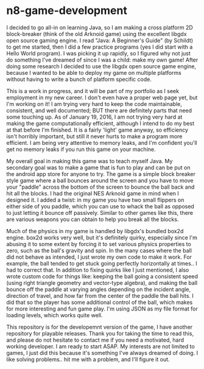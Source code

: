 # n8-game-development
I decided to go all-in on learning Java, so I am making a cross platform 2D block-breaker (think of the old Arknoid game) using the excellent libgdx open source gaming engine. I read "Java: A Beginner's Guide" (by Schildt) to get me started, then I did a few practice programs (yes I did start with a Hello World program). I was picking it up rapidly, so I figured why not just do something I've dreamed of since I was a child: make my own game! After doing some research I decided to use the libgdx open source game engine, because I wanted to be able to deploy my game on multiple platforms without having to write a bunch of platform specific code.

This is a work in progress, and it will be part of my portfolio as I seek employment in my new career. I don't even have a proper web page yet, but I'm working on it! I am trying very hard to keep the code maintainable, consistent, and well documented; BUT there are definitely parts that need some touching up. As of January 19, 2016, I am not trying very hard at making the game computationally efficient, although I intend to do my best at that before I'm finished. It is a fairly 'light' game anyway, so efficiency isn't horribly important, but still it never hurts to make a program more efficient. I am being very attentive to memory leaks, and I'm confident you'll get no memory leaks if you run this game on your machine.

My overall goal in making this game was to teach myself Java. My secondary goal was to make a game that is fun to play and can be put on the android app store for anyone to try. The game is a simple block breaker style game where a ball bounces around the screen and you have to move your "paddle" across the bottom of the screen to bounce the ball back and hit all the blocks. I had the original NES Arknoid game in mind when I designed it. I added a twist: in my game you have two small flippers on either side of you paddle, which you can use to whack the ball as opposed to just letting it bounce off passively. Similar to other games like this, there are various weapons you can obtain to help you break all the blocks.

Much of the physics in my game is handled by libgdx's bundled box2d engine. box2d works very well, but it's definitely quirky, especially since I'm abusing it to some extent by forcing it to set various physics properties to zero, such as the ball's gravity and spin. In the many cases where the ball did not behave as intended, I just wrote my own code to make it work. For example, the ball tended to get stuck going perfectly horizontally at times.. I had to correct that. In addition to fixing quirks like I just mentioned, I also wrote custom code for things like: keeping the ball going a consistent speed (using right triangle geometry and vector-type algebra), and making the ball bounce off the paddle at varying angles depending on the incident angle, direction of travel, and how far from the center of the paddle the ball hits. I did that so the player has some additional control of the ball, which makes for more interesting and fun game play. I'm using JSON as my file format for loading levels, which works quite well.

This repository is for the developemnt version of the game, I have another repository for playable releases. Thank you for taking the time to read this, and please do not hesitate to contact me if you need a motivated, hard working developer. I am ready to start ASAP. My interests are not limited to games, I just did this because it's something I've always dreamed of doing. I like solving problems.. hit me with a problem, and I'll figure it out.
